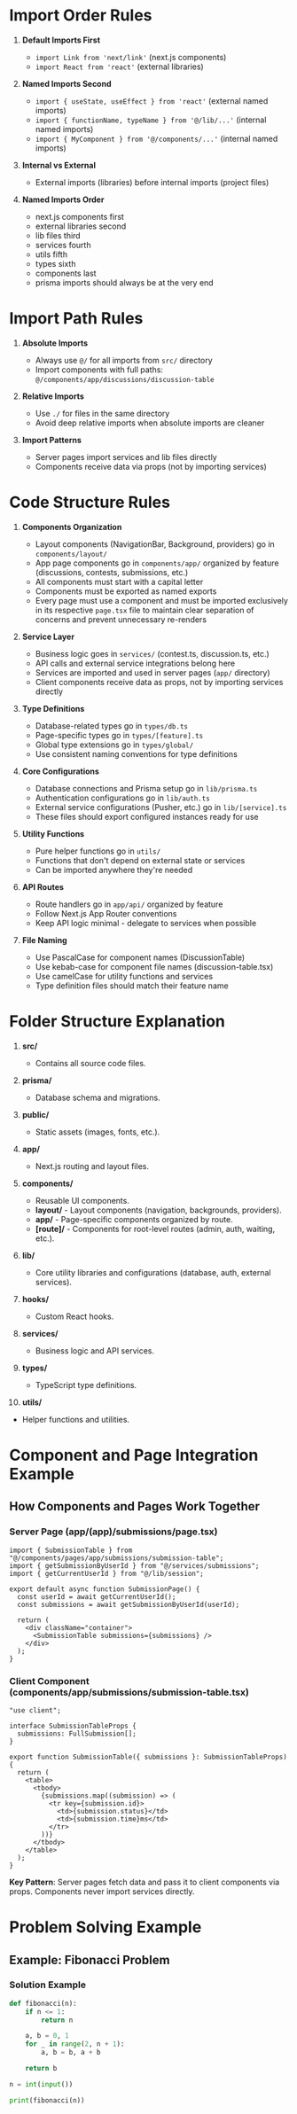 # Import Order Rules

1. **Default Imports First**

   - `import Link from 'next/link'` (next.js components)
   - `import React from 'react'` (external libraries)

2. **Named Imports Second**

   - `import { useState, useEffect } from 'react'` (external named imports)
   - `import { functionName, typeName } from '@/lib/...'` (internal named imports)
   - `import { MyComponent } from '@/components/...'` (internal named imports)

3. **Internal vs External**

   - External imports (libraries) before internal imports (project files)

4. **Named Imports Order**

   - next.js components first
   - external libraries second
   - lib files third
   - services fourth
   - utils fifth
   - types sixth
   - components last
   - prisma imports should always be at the very end

# Import Path Rules

1. **Absolute Imports**

   - Always use `@/` for all imports from `src/` directory
   - Import components with full paths: `@/components/app/discussions/discussion-table`

2. **Relative Imports**

   - Use `./` for files in the same directory
   - Avoid deep relative imports when absolute imports are cleaner

3. **Import Patterns**
   - Server pages import services and lib files directly
   - Components receive data via props (not by importing services)

# Code Structure Rules

1. **Components Organization**

   - Layout components (NavigationBar, Background, providers) go in `components/layout/`
   - App page components go in `components/app/` organized by feature (discussions, contests, submissions, etc.)
   - All components must start with a capital letter
   - Components must be exported as named exports
   - Every page must use a component and must be imported exclusively in its respective `page.tsx` file to maintain clear separation of concerns and prevent unnecessary re-renders

2. **Service Layer**

   - Business logic goes in `services/` (contest.ts, discussion.ts, etc.)
   - API calls and external service integrations belong here
   - Services are imported and used in server pages (`app/` directory)
   - Client components receive data as props, not by importing services directly

3. **Type Definitions**

   - Database-related types go in `types/db.ts`
   - Page-specific types go in `types/[feature].ts`
   - Global type extensions go in `types/global/`
   - Use consistent naming conventions for type definitions

4. **Core Configurations**

   - Database connections and Prisma setup go in `lib/prisma.ts`
   - Authentication configurations go in `lib/auth.ts`
   - External service configurations (Pusher, etc.) go in `lib/[service].ts`
   - These files should export configured instances ready for use

5. **Utility Functions**

   - Pure helper functions go in `utils/`
   - Functions that don't depend on external state or services
   - Can be imported anywhere they're needed

6. **API Routes**

   - Route handlers go in `app/api/` organized by feature
   - Follow Next.js App Router conventions
   - Keep API logic minimal - delegate to services when possible

7. **File Naming**

   - Use PascalCase for component names (DiscussionTable)
   - Use kebab-case for component file names (discussion-table.tsx)
   - Use camelCase for utility functions and services
   - Type definition files should match their feature name

# Folder Structure Explanation

1. **src/**

   - Contains all source code files.

2. **prisma/**

   - Database schema and migrations.

3. **public/**

   - Static assets (images, fonts, etc.).

4. **app/**

   - Next.js routing and layout files.

5. **components/**

   - Reusable UI components.
   - **layout/** - Layout components (navigation, backgrounds, providers).
   - **app/** - Page-specific components organized by route.
   - **[route]/** - Components for root-level routes (admin, auth, waiting, etc.).

6. **lib/**

   - Core utility libraries and configurations (database, auth, external services).

7. **hooks/**

   - Custom React hooks.

8. **services/**

   - Business logic and API services.

9. **types/**

   - TypeScript type definitions.

10. **utils/**

- Helper functions and utilities.

# Component and Page Integration Example

## How Components and Pages Work Together

### Server Page (app/(app)/submissions/page.tsx)

```tsx
import { SubmissionTable } from "@/components/pages/app/submissions/submission-table";
import { getSubmissionByUserId } from "@/services/submissions";
import { getCurrentUserId } from "@/lib/session";

export default async function SubmissionPage() {
  const userId = await getCurrentUserId();
  const submissions = await getSubmissionByUserId(userId);

  return (
    <div className="container">
      <SubmissionTable submissions={submissions} />
    </div>
  );
}
```

### Client Component (components/app/submissions/submission-table.tsx)

```tsx
"use client";

interface SubmissionTableProps {
  submissions: FullSubmission[];
}

export function SubmissionTable({ submissions }: SubmissionTableProps) {
  return (
    <table>
      <tbody>
        {submissions.map((submission) => (
          <tr key={submission.id}>
            <td>{submission.status}</td>
            <td>{submission.time}ms</td>
          </tr>
        ))}
      </tbody>
    </table>
  );
}
```

**Key Pattern**: Server pages fetch data and pass it to client components via props. Components never import services directly.

# Problem Solving Example

## Example: Fibonacci Problem

### Solution Example

```python
def fibonacci(n):
    if n <= 1:
        return n

    a, b = 0, 1
    for _ in range(2, n + 1):
        a, b = b, a + b

    return b

n = int(input())

print(fibonacci(n))
```
